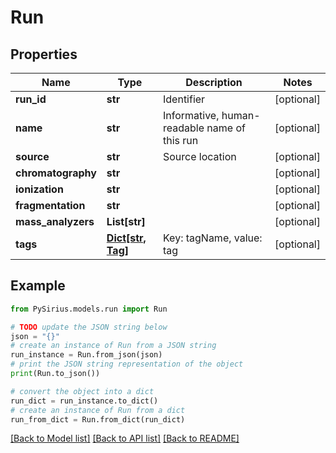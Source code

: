 # Run


## Properties

Name | Type | Description | Notes
------------ | ------------- | ------------- | -------------
**run_id** | **str** | Identifier | [optional] 
**name** | **str** | Informative, human-readable name of this run | [optional] 
**source** | **str** | Source location | [optional] 
**chromatography** | **str** |  | [optional] 
**ionization** | **str** |  | [optional] 
**fragmentation** | **str** |  | [optional] 
**mass_analyzers** | **List[str]** |  | [optional] 
**tags** | [**Dict[str, Tag]**](Tag.md) | Key: tagName, value: tag | [optional] 

## Example

```python
from PySirius.models.run import Run

# TODO update the JSON string below
json = "{}"
# create an instance of Run from a JSON string
run_instance = Run.from_json(json)
# print the JSON string representation of the object
print(Run.to_json())

# convert the object into a dict
run_dict = run_instance.to_dict()
# create an instance of Run from a dict
run_from_dict = Run.from_dict(run_dict)
```
[[Back to Model list]](../README.md#documentation-for-models) [[Back to API list]](../README.md#documentation-for-api-endpoints) [[Back to README]](../README.md)


